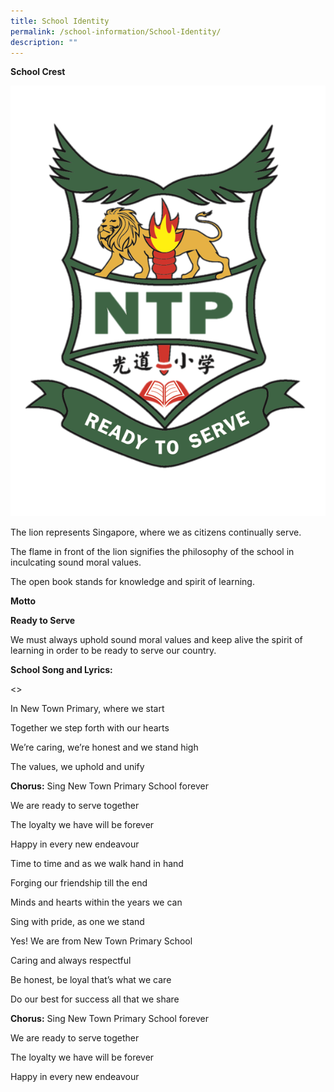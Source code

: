 ```yaml
---
title: School Identity
permalink: /school-information/School-Identity/
description: ""
---
```

**School Crest**

![](/images/About%20Us/Crest%20only%20(coloured%20no%20background).png)

The lion represents Singapore, where we as citizens continually serve.

The flame in front of the lion signifies the philosophy of the school in inculcating sound moral values.

The open book stands for knowledge and spirit of learning.


**Motto**

**Ready to Serve**

We must always uphold sound moral values and keep alive the spirit of learning in order to be ready to serve our country.



**School Song and Lyrics:**

&lt;&gt;

In New Town Primary, where we start

Together we step forth with our hearts

We’re caring, we’re honest and we stand high

The values, we uphold and unify  


**Chorus:**  Sing New Town Primary School forever

We are ready to serve together

The loyalty we have will be forever

Happy in every new endeavour  


Time to time and as we walk hand in hand

Forging our friendship till the end

Minds and hearts within the years we can

Sing with pride, as one we stand  


Yes! We are from New Town Primary School

Caring and always respectful

Be honest, be loyal that’s what we care

Do our best for success all that we share  


**Chorus:**  Sing New Town Primary School forever

We are ready to serve together

The loyalty we have will be forever

Happy in every new endeavour